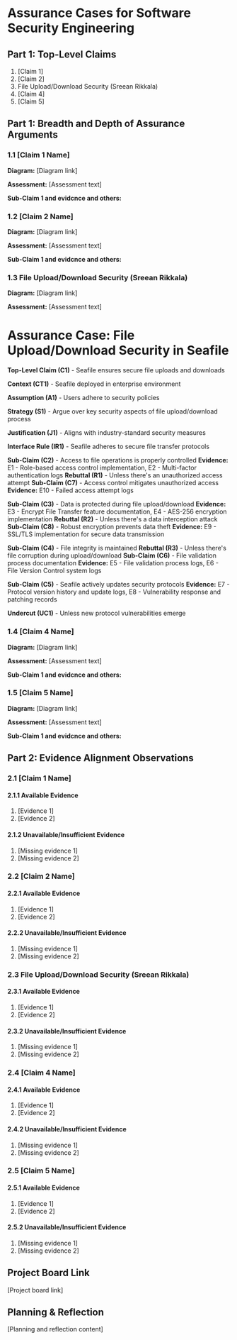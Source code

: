 # Assurance Cases for Software Security Engineering

## Part 1: Top-Level Claims

1. [Claim 1]
2. [Claim 2]
3. File Upload/Download Security (Sreean Rikkala)
4. [Claim 4]
5. [Claim 5]

## Part 1: Breadth and Depth of Assurance Arguments

### 1.1 [Claim 1 Name]

**Diagram:**
[Diagram link]

**Assessment:**
[Assessment text]

**Sub-Claim 1 and evidcnce and others:**

### 1.2 [Claim 2 Name]

**Diagram:**
[Diagram link]

**Assessment:**
[Assessment text]

**Sub-Claim 1 and evidcnce and others:**

### 1.3 File Upload/Download Security (Sreean Rikkala)

**Diagram:**
[Diagram link]

**Assessment:**
[Assessment text]

# Assurance Case: File Upload/Download Security in Seafile

**Top-Level Claim (C1)** - Seafile ensures secure file uploads and downloads

**Context (CT1)** - Seafile deployed in enterprise environment

**Assumption (A1)** - Users adhere to security policies

**Strategy (S1)** - Argue over key security aspects of file upload/download process

**Justification (J1)** - Aligns with industry-standard security measures

**Interface Rule (IR1)** - Seafile adheres to secure file transfer protocols

**Sub-Claim (C2)** - Access to file operations is properly controlled
**Evidence:** E1 - Role-based access control implementation, E2 - Multi-factor authentication logs
**Rebuttal (R1)** - Unless there's an unauthorized access attempt
**Sub-Claim (C7)** - Access control mitigates unauthorized access
**Evidence:** E10 - Failed access attempt logs

**Sub-Claim (C3)** - Data is protected during file upload/download
**Evidence:** E3 - Encrypt File Transfer feature documentation, E4 - AES-256 encryption implementation
**Rebuttal (R2)** - Unless there's a data interception attack
**Sub-Claim (C8)** - Robust encryption prevents data theft
**Evidence:** E9 - SSL/TLS implementation for secure data transmission

**Sub-Claim (C4)** - File integrity is maintained
**Rebuttal (R3)** - Unless there's file corruption during upload/download
**Sub-Claim (C6)** - File validation process documentation
**Evidence:** E5 - File validation process logs, E6 - File Version Control system logs

**Sub-Claim (C5)** - Seafile actively updates security protocols
**Evidence:** E7 - Protocol version history and update logs, E8 - Vulnerability response and patching records

**Undercut (UC1)** - Unless new protocol vulnerabilities emerge

### 1.4 [Claim 4 Name]

**Diagram:**
[Diagram link]

**Assessment:**
[Assessment text]

**Sub-Claim 1 and evidcnce and others:**

### 1.5 [Claim 5 Name]

**Diagram:**
[Diagram link]

**Assessment:**
[Assessment text]

**Sub-Claim 1 and evidcnce and others:**

## Part 2: Evidence Alignment Observations

### 2.1 [Claim 1 Name]

#### 2.1.1 Available Evidence
1. [Evidence 1]
2. [Evidence 2]

#### 2.1.2 Unavailable/Insufficient Evidence
1. [Missing evidence 1]
2. [Missing evidence 2]

### 2.2 [Claim 2 Name]

#### 2.2.1 Available Evidence
1. [Evidence 1]
2. [Evidence 2]

#### 2.2.2 Unavailable/Insufficient Evidence
1. [Missing evidence 1]
2. [Missing evidence 2]

### 2.3 File Upload/Download Security (Sreean Rikkala)

#### 2.3.1 Available Evidence
1. [Evidence 1]
2. [Evidence 2]

#### 2.3.2 Unavailable/Insufficient Evidence
1. [Missing evidence 1]
2. [Missing evidence 2]

### 2.4 [Claim 4 Name]

#### 2.4.1 Available Evidence
1. [Evidence 1]
2. [Evidence 2]

#### 2.4.2 Unavailable/Insufficient Evidence
1. [Missing evidence 1]
2. [Missing evidence 2]

### 2.5 [Claim 5 Name]

#### 2.5.1 Available Evidence
1. [Evidence 1]
2. [Evidence 2]

#### 2.5.2 Unavailable/Insufficient Evidence
1. [Missing evidence 1]
2. [Missing evidence 2]

## Project Board Link

[Project board link]

## Planning & Reflection

[Planning and reflection content]
